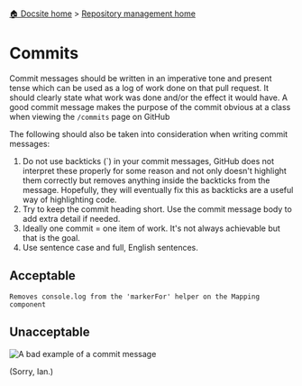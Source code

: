 [🏠 Docsite home](../index.md) > [Repository management home](./index.md)

# Commits

Commit messages should be written in an imperative tone and present tense which can be used as a log of work done on that pull request. It should clearly state what work was done and/or the effect it would have. A good commit message makes the purpose of the commit obvious at a class when viewing the `/commits` page on GitHub

The following should also be taken into consideration when writing commit messages:

1) Do not use backticks (`) in your commit messages, GitHub does not interpret these properly for some reason and not only doesn't highlight them correctly but removes anything inside the backticks from the message. Hopefully, they will eventually fix this as backticks are a useful way of highlighting code.
2) Try to keep the commit heading short. Use the commit message body to add extra detail if needed.
3) Ideally one commit = one item of work. It's not always achievable but that is the goal.
4) Use sentence case and full, English sentences.

## Acceptable

```
Removes console.log from the 'markerFor' helper on the Mapping component
```

## Unacceptable

![A bad example of a commit message](https://i.imgur.com/ajZ8Ff2.png)

(Sorry, Ian.)